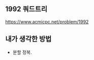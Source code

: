 ## 1992 쿼드트리

<https://www.acmicpc.net/problem/1992>

## 내가 생각한 방법

<!-- ![이미지](./img.png) -->

- 분할 정복.
